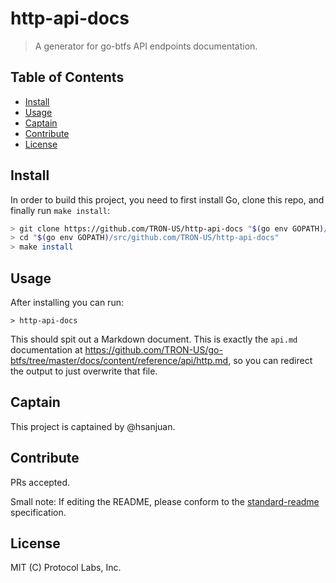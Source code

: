 # http-api-docs


> A generator for go-btfs API endpoints documentation.

## Table of Contents

- [Install](#install)
- [Usage](#usage)
- [Captain](#captain)
- [Contribute](#contribute)
- [License](#license)

## Install

In order to build this project, you need to first install Go, clone this repo, and finally run `make install`:

```sh
> git clone https://github.com/TRON-US/http-api-docs "$(go env GOPATH)/src/github.com/TRON-US/http-api-docs"
> cd "$(go env GOPATH)/src/github.com/TRON-US/http-api-docs"
> make install
```

## Usage

After installing you can run:

```
> http-api-docs
```

This should spit out a Markdown document. This is exactly the `api.md` documentation at https://github.com/TRON-US/go-btfs/tree/master/docs/content/reference/api/http.md, so you can redirect the output to just overwrite that file.

## Captain

This project is captained by @hsanjuan.

## Contribute

PRs accepted.

Small note: If editing the README, please conform to the [standard-readme](https://github.com/RichardLitt/standard-readme) specification.

## License

MIT (C) Protocol Labs, Inc.
